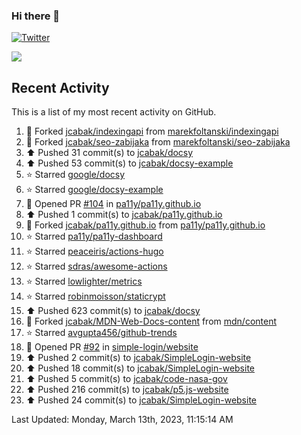 ### Hi there 👋

[![Twitter](https://img.shields.io/twitter/follow/jcabak?style=social)](https://twitter.com/intent/follow?screen_name=JCabak)

![](http://github-profile-summary-cards.vercel.app/api/cards/profile-details?username=jcabak&theme=github)

<!--
**jcabak/jcabak** is a ✨ _special_ ✨ repository because its `README.md` (this file) appears on your GitHub profile.

Here are some ideas to get you started:

- 🔭 I’m currently working on ...
- 🌱 I’m currently learning ...
- 👯 I’m looking to collaborate on ...
- 🤔 I’m looking for help with ...
- 💬 Ask me about ...
- 📫 How to reach me: ...
- 😄 Pronouns: ...
- ⚡ Fun fact: ...
-->
## Recent Activity

This is a list of my most recent activity on GitHub.

<!--RECENT_ACTIVITY:start-->
1. 🔱 Forked [jcabak/indexingapi](https://github.com/jcabak/indexingapi) from [marekfoltanski/indexingapi](https://github.com/marekfoltanski/indexingapi)<br>
2. 🔱 Forked [jcabak/seo-zabijaka](https://github.com/jcabak/seo-zabijaka) from [marekfoltanski/seo-zabijaka](https://github.com/marekfoltanski/seo-zabijaka)<br>
3. ⬆️ Pushed 31 commit(s) to [jcabak/docsy](https://github.com/jcabak/docsy)<br>
4. ⬆️ Pushed 53 commit(s) to [jcabak/docsy-example](https://github.com/jcabak/docsy-example)<br>
5. ⭐ Starred [google/docsy](https://github.com/google/docsy)<br>
6. ⭐ Starred [google/docsy-example](https://github.com/google/docsy-example)<br>
7. 💪 Opened PR [#104](https://github.com/pa11y/pa11y.github.io/pull/104) in [pa11y/pa11y.github.io](https://github.com/pa11y/pa11y.github.io)<br>
8. ⬆️ Pushed 1 commit(s) to [jcabak/pa11y.github.io](https://github.com/jcabak/pa11y.github.io)<br>
9. 🔱 Forked [jcabak/pa11y.github.io](https://github.com/jcabak/pa11y.github.io) from [pa11y/pa11y.github.io](https://github.com/pa11y/pa11y.github.io)<br>
10. ⭐ Starred [pa11y/pa11y-dashboard](https://github.com/pa11y/pa11y-dashboard)<br>
11. ⭐ Starred [peaceiris/actions-hugo](https://github.com/peaceiris/actions-hugo)<br>
12. ⭐ Starred [sdras/awesome-actions](https://github.com/sdras/awesome-actions)<br>
13. ⭐ Starred [lowlighter/metrics](https://github.com/lowlighter/metrics)<br>
14. ⭐ Starred [robinmoisson/staticrypt](https://github.com/robinmoisson/staticrypt)<br>
15. ⬆️ Pushed 623 commit(s) to [jcabak/docsy](https://github.com/jcabak/docsy)<br>
16. 🔱 Forked [jcabak/MDN-Web-Docs-content](https://github.com/jcabak/MDN-Web-Docs-content) from [mdn/content](https://github.com/mdn/content)<br>
17. ⭐ Starred [avgupta456/github-trends](https://github.com/avgupta456/github-trends)<br>
18. 💪 Opened PR [#92](https://github.com/simple-login/website/pull/92) in [simple-login/website](https://github.com/simple-login/website)<br>
19. ⬆️ Pushed 2 commit(s) to [jcabak/SimpleLogin-website](https://github.com/jcabak/SimpleLogin-website)<br>
20. ⬆️ Pushed 18 commit(s) to [jcabak/SimpleLogin-website](https://github.com/jcabak/SimpleLogin-website)<br>
21. ⬆️ Pushed 5 commit(s) to [jcabak/code-nasa-gov](https://github.com/jcabak/code-nasa-gov)<br>
22. ⬆️ Pushed 216 commit(s) to [jcabak/p5.js-website](https://github.com/jcabak/p5.js-website)<br>
23. ⬆️ Pushed 24 commit(s) to [jcabak/SimpleLogin-website](https://github.com/jcabak/SimpleLogin-website)<br>
<!--RECENT_ACTIVITY:end-->

<!--RECENT_ACTIVITY:last_update-->
Last Updated: Monday, March 13th, 2023, 11:15:14 AM
<!--RECENT_ACTIVITY:last_update_end-->
